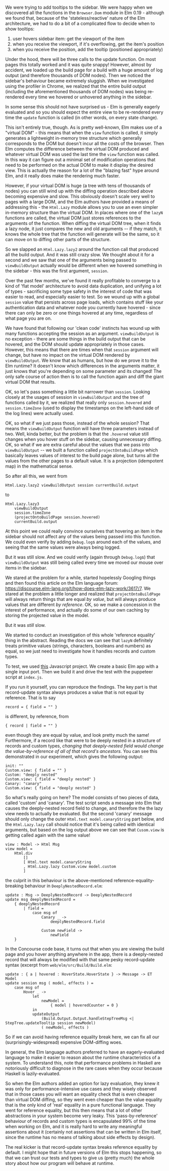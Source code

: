 We were trying to add tooltips to the sidebar. We were happy when we
discovered all the functions in the `Browser.Dom` module in Elm 0.19 - although
we found that, because of the 'stateless/reactive' nature of the Elm
architecture, we had to do a bit of a complicated flow to decide when to show
tooltips:

1. user hovers sidebar item: get the viewport of the item
1. when you receive the viewport, if it's overflowing, get the item's position
1. when you receive the position, add the tooltip (positioned appropriately)

Under the hood, there will be three calls to the update function.
On most pages this totally worked and it was quite snappy! However, almost by
accident, we loaded up the build page for a build with a huge amount of log
output (and therefore thousands of DOM nodes). Then we noticed the sidebar's
behaviour became extremely sluggish. When we investigated using the profiler in
Chrome, we realized that the entire build output (including the aforementioned
thousands of DOM nodes) was being re-rendered every time we hovered or unhovered
anything in the sidebar.

In some sense this should not have surprised us - Elm is generally eagerly
evaluated and so you should expect the entire view to be re-rendered every time
the `update` function is called (in other words, on every state change).

This isn't entirely true, though. As is pretty well-known, Elm makes use of a
"virtual DOM" - this means that when the `view` function is called, it simply
generates a lightweight in-memory tree structure which generally corresponds to
the DOM but doesn't incur all the costs of the browser. Then Elm computes the
difference between the virtual DOM produced and whatever virtual DOM was used
the last time the `view` function was called. In this way it can figure out a
minimal set of modification operations that need to be performed on the actual
DOM to make it display the desired view. This is actually the reason for a lot
of the "blazing fast" hype around Elm, and it really does make the rendering much
faster.

However, if your virtual DOM is huge (a tree with tens of thousands of nodes)
you can still wind up with the diffing operation described above becoming
expensive and slow. This obviously doesn't scale very well to pages with a large
DOM, and the Elm authors have provided a means of addressing this - the
`Html.Lazy` module allows you to use an even simpler in-memory structure than
the virtual DOM. In places where one of the `lazyN` functions are called, the
virtual DOM just stores references to the arguments of the function. When
diffing the virtual DOM tree, when it finds a lazy node, it just compares the
new and old arguments -- if they match, it knows the whole tree that the
function will generate will be the same, so it can move on to diffing other
parts of the structure.

So we slapped an `Html.Lazy.lazy2` around the function call that produced all
the build output. And it was still crazy slow. We thought about it for a second
and we saw that one of the arguments being passed to `viewBuildOutput` actually
would be different when we hovered something in the sidebar - this was the first
argument, `session`.

Over the past few months, we've found it really profitable to converge to a kind
of 'flat model' architecture to avoid data duplication, and unifying a lot of
types - sacrificing some type safety in the interest of code that was easier to
read, and especially easier to test. So we wound up with a global `session`
value that persists across page loads, which contains stuff like your
authentication data and whatever node you currently have hovered - since there
can only be zero or one things hovered at any time, regardless of what page you
are on.

We have found that following our 'clean code' instincts has wound up with many
functions accepting the session as an argument. `viewBuildOutput` is no
exception - there are some things in the build output that can be hovered, and
the DOM should update appropriately in those cases. However, this means that 
there are times when that `session` argument will change, but have no impact
on the virtual DOM rendered by `viewBuildOutput`. We know that as humans, but
how do we prove it to the Elm runtime? It doesn't know which differences in the
arguments matter, it just knows that you're depending on some parameter and its
changed! The only safe course of action then is to call the function again and
diff the giant virtual DOM that results.

OK, so let's pass something a little bit narrower than `session`. Looking
closely at the usages of session in `viewBuildOutput` and the tree of functions
called by it, we realized that really only `session.hovered` and
`session.timeZone` (used to display the timestamps on the left-hand side of the
log lines) were actually used.

OK, so what if we just pass those, instead of the whole session? That means the
`viewBuildOutput` function will have three parameters instead of two. Well,
kinda better, but the problem is that the `.hovered` value still changes when
you hover stuff on the sidebar, causing unnecessary diffing. OK, so what if we
are extra careful about the values that we pass into `viewBuildOutput` -- we
built a function called `projectOntoBuildPage` which basically leaves values
of interest to the build page alone, but turns all the values from the other
pages to a default value. It is a projection (idempotent map) in the
mathematical sense.

So after all this, we went from 

```
Html.Lazy.lazy2 viewBuildOutput session currentBuild.output
```

to

```
Html.Lazy.lazy3
    viewBuildOutput
    session.timeZone
    (projectOntoBuildPage session.hovered)
    currentBuild.output
```

At this point we could really convince ourselves that hovering an item in the
sidebar should not affect any of the values being passed into this function.
We could even verify by adding `Debug.log`s around each of the values, and
seeing that the same values were always being logged.

But it was still slow. And we could verify (again through `Debug.log`s) that
`viewBuildOutput` was still being called every time we moved our mouse over
items in the sidebar.

We stared at the problem for a while, started hopelessly Googling things and
then found this article on the Elm language forum:
https://discourse.elm-lang.org/t/how-does-elm-lazy-work/3617/7. We stared at
the problem a little longer and realized that `projectOntoBuildPage` will always
return things that are equal *by value*, but will always produce values that
are different *by reference*. OK, so we make a concession in the interest of
performance, and actually do some of our own caching by storing the projected
value in the model.

But it was *still* slow.

We started to conduct an investigation of this whole 'reference equality' thing
in the abstract. Reading the docs we can see that `lazyN` definitely treats
primitive values (strings, characters, booleans and numbers) as equal, so we
just need to investigate how it handles records and custom types.

To test, we used [this](https://github.com/pivotal-jamie-klassen/lazy.git)
Javascript project. We create a basic Elm app with a single input port. Then we
build it and drive the test with the puppeteer script at `index.js`.

If you run it yourself, you can reproduce the findings. The key part is that
record-update syntax always produces a value that is not equal by reference.
That is to say

```
record = { field = "" }
```

is different, by reference, from

```
{ record | field = "" }
```

even though they are equal by value, and look pretty much the same! Furthermore,
if a record like that were to be deeply nested in a structure of records and
custom types, _changing that deeply-nested field would change the
value-by-reference of all of that record's ancestors_. You can see this
demonstrated in our experiment, which gives the following output:

```
init: ""
Custom.view: { field = "" }
Custom: "deeply nested"
Custom.view: { field = "deeply nested" }
Canary: "canary"
Custom.view: { field = "deeply nested" }
```

So what's really going on here? The model consists of two pieces of data, called
'custom' and 'canary'. The test script sends a message into Elm that causes the
deeply-nested record field to change, and therefore the the lazy view needs to
actually be evaluated. But the second 'canary' message should only change the
outer `Html.text model.canaryString` part below, and the `Html.Lazy.lazy` call
should notice that it's being called with identical arguments, but based on the
log output above we can see that `Cusom.view` is getting called again with the
same value!

```
view : Model -> Html Msg
view model =
    Html.div
        []
        [ Html.text model.canaryString
        , Html.Lazy.lazy Custom.view model.custom
        ]
```

the culprit in this behaviour is the above-mentioned reference-equality-breaking
behaviour in `DeeplyNestedRecord.elm`:

```
update : Msg -> DeeplyNestedRecord -> DeeplyNestedRecord
update msg deeplyNestedRecord =
    { deeplyNestedRecord
        | field =
            case msg of
                Canary _ ->
                    deeplyNestedRecord.field

                Custom newField ->
                    newField
    }
```

In the Concourse code base, it turns out that when you are viewing the build
page and you hover anything anywhere in the app, there is a deeply-nested record
that will always be modified with that same pesky record-update syntax (excerpt
from `web/elm/src/Build/Build.elm`:

```
update : { a | hovered : HoverState.HoverState } -> Message -> ET Model
update session msg ( model, effects ) =
    case msg of
        Hover _ ->
            let
                newModel =
                    { model | hoveredCounter = 0 }
            in
            updateOutput
                (Build.Output.Output.handleStepTreeMsg <| StepTree.updateTooltip session newModel)
                ( newModel, effects )
```

So if we can avoid having reference equality break here, we can fix all our
(surprisingly-widespread) expensive DOM-diffing woes.

In general, the Elm language authors preferred to have an eagerly-evaluated
language to make it easier to reason about the runtime characteristics of a
system. To understand this, note that performance problems in Haskell are
notoriously difficult to diagnose in the rare cases when they occur because
Haskell is lazily-evaluated.

So when the Elm authors added an option for lazy evaluation, they knew it was
only for performance-intensive use cases and they wisely observed that in those
cases you will want an equality check that is even cheaper than virtual DOM
diffing, so they went even cheaper than the value equality that is the only
kind of 'real' equality in a pure functional language. They went for reference
equality, but this then means that a lot of other abstractions in your system 
become very leaky. This 'pass-by-reference' behaviour of records and custom
types is encapsulated 99% of the time when working on Elm, and it is really
hard to write any meaningful assertions about it (certainly not assertions that
can be written in Elm itself, since the runtime has no means of talking about
side effects by design).

The real kicker is that record-update syntax breaks reference equality by
default. I might hope that in future versions of Elm this stops happening, so
that we can trust our tests and types to give us (pretty much) the whole story
about how our program will behave at runtime.
